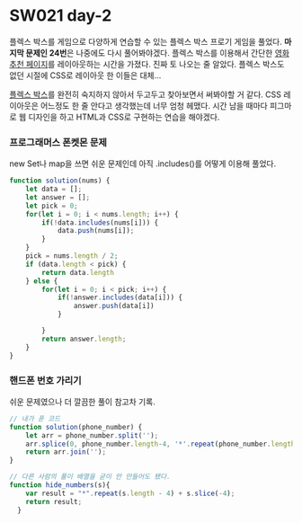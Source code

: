 # SW021 day-2
플렉스 박스를 게임으로 다양하게 연습할 수 있는 플렉스 박스 프로기 게임을 풀었다. **마지막 문제인 24번**은 나중에도 다시 풀어봐야겠다. 플렉스 박스를 이용해서 간단한 [영화 추천 페이지](https://day2--putshelloworldr.repl.co)를 레이아웃하는 시간을 가졌다. 진짜 토 나오는 줄 알았다. 플렉스 박스도 없던 시절에 CSS로 레이아웃 한 이들은 대체...

[플렉스 박스](../CSS/flexbox.md)를 완전히 숙지하지 않아서 두고두고 찾아보면서 써봐야할 거 같다. CSS 레이아웃은 어느정도 한 줄 안다고 생각했는데 너무 엄청 헤맸다. 시간 남을 때마다 피그마로 웹 디자인을 하고 HTML과 CSS로 구현하는 연습을 해야겠다.

### 프로그래머스 폰켓몬 문제
new Set나 map을 쓰면 쉬운 문제인데 아직 .includes()를 어떻게 이용해 풀었다.
```javascript
function solution(nums) {
    let data = [];
    let answer = [];
    let pick = 0;
    for(let i = 0; i < nums.length; i++) {
        if(!data.includes(nums[i])) {
            data.push(nums[i]);
        }
    }
    pick = nums.length / 2;
    if (data.length < pick) {
        return data.length
    } else {
        for(let i = 0; i < pick; i++) {
            if(!answer.includes(data[i])) {
                answer.push(data[i])            
            }

        }
        return answer.length;
    }
}
```
### 핸드폰 번호 가리기
쉬운 문제였으나 더 깔끔한 풀이 참고차 기록.
```javascript
// 내가 푼 코드
function solution(phone_number) {
    let arr = phone_number.split('');
    arr.splice(0, phone_number.length-4, '*'.repeat(phone_number.length-4));
    return arr.join('');
}
```
```javascript
// 다른 사람의 풀이 배열을 굳이 안 만들어도 됐다.
function hide_numbers(s){
    var result = "*".repeat(s.length - 4) + s.slice(-4);
    return result;
  }
```